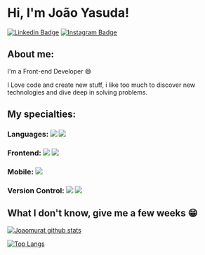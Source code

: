 
# Hi, I'm João Yasuda!

[![Linkedin Badge](https://img.shields.io/badge/-LinkedIn-blue?style=flat-square&logo=Linkedin&logoColor=white&link=https://www.linkedin.com/in/jo%C3%A3o-victor-yasuda-668679214/)](https://www.linkedin.com/in/jo%C3%A3o-victor-yasuda-668679214/)
[![Instagram Badge](https://img.shields.io/badge/-Instagram-E4405F?style=flat-square&labelColor=E4405F&logo=instagram&logoColor=white&link=https://www.instagram.com/joao_yasuda/)](https://www.instagram.com/joao_yasuda/)

## About me:

I'm a Front-end Developer :smile:

I Love code and create new stuff, i like too much to discover new technologies and dive deep in solving problems.

## My specialties:

### Languages: <img src="https://img.shields.io/badge/javascript%20-%23323330.svg?&style=for-the-badge&logo=javascript&logoColor=%23F7DF1E"/> <img src="https://img.shields.io/badge/TypeScript-007ACC?style=for-the-badge&logo=typescript&logoColor=white"/>

### Frontend: <img src="https://img.shields.io/badge/html5%20-%23E34F26.svg?&style=for-the-badge&logo=html5&logoColor=white"/> <img src="https://img.shields.io/badge/css3%20-%231572B6.svg?&style=for-the-badge&logo=css3&logoColor=white"/> 

### Mobile: <img src="https://img.shields.io/badge/React_Native-20232A?style=for-the-badge&logo=react&logoColor=61DAFB"/> 

### Version Control: <img src="https://img.shields.io/badge/git%20-F05032.svg?&style=for-the-badge&logo=git&logoColor=white"/> <img src="https://img.shields.io/badge/github%20-%23121011.svg?&style=for-the-badge&logo=github&logoColor=white"/> 

## What I don't know, give me a few weeks 😁

[![Joaomurat github stats](https://github-readme-stats.vercel.app/api?username=JoaoMurat&show_icons=true&title_color=fff&icon_color=E34F26&text_color=f8f8f2&bg_color=171c24&count_private=true)](https://github.com/JoaoMurat)

[![Top Langs](https://github-readme-stats.vercel.app/api/top-langs/?username=JoaoMurat&layout=compact&title_color=fff&text_color=f8f8f2&hide=java&bg_color=171c24)](https://github.com/JoaoMurat)
